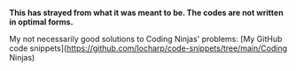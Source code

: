 **This has strayed from what it was meant to be.
The codes are not written in optimal forms.**

My not necessarily good solutions to Coding Ninjas' problems:
[My GitHub code snippets](https://github.com/locharp/code-snippets/tree/main/Coding Ninjas)

